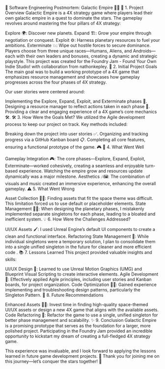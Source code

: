 🚀 Software Engineering Postmortem: Galactic Empire 🌌✨
🌠 1. Project Overview
Galactic Empire is a 4X strategy game where players lead their own galactic empire in a quest to dominate the stars. The gameplay revolves around mastering the four pillars of 4X strategy:

Explore 🌍: Discover new planets.
Expand 🏗️: Grow your empire through negotiation or conquest.
Exploit ⚙️: Harness planetary resources to fuel your ambitions.
Exterminate 💥: Wipe out hostile forces to secure dominance. Players choose from three unique races—Humans, Aliens, and Androids—each with their own leaders and bonuses, creating a dynamic and strategic playstyle. This project was created for the Foundry Jam - Found Your Own Indie Studio! with collaboration from nathonkepley.
🎯 2. Initial Project Goals
The main goal was to build a working prototype of a 4X game that emphasizes resource management and showcases how gameplay progresses across the four phases of 4X strategy.

Our user stories were centered around:

Implementing the Explore, Expand, Exploit, and Exterminate phases 🌌.
Designing a resource manager to reflect actions taken in each phase 💾.
Providing a clear and engaging experience of a 4X game’s core mechanics 🛠️.
🛠️ 3. How Were the Goals Met?
We utilized the Agile development process to keep our project on track. Key methods included:

Breaking down the project into user stories ✅.
Organizing and tracking progress via a GitHub Kanban board 📋.
Completing all core features, ensuring a functional prototype of the game. 🎮
🌟 4. What Went Well

Gameplay Integration 🎮: The core phases—Explore, Expand, Exploit, Exterminate—worked cohesively, creating a seamless and enjoyable turn-based experience. Watching the empire grow and resources update dynamically was a major milestone.
Aesthetics 🎶🖼️: The combination of visuals and music created an immersive experience, enhancing the overall gameplay.
⚠️ 5. What Went Wrong

Asset Collection 🎨🚧: Finding assets that fit the space theme was difficult. This limitation forced us to use default or placeholder elements.
State Management 🧩❌: When designing the planetary phases, I mistakenly implemented separate singletons for each phase, leading to a bloated and inefficient system.
💡 6. How Were the Challenges Addressed?

UI/UX Assets 🖌️: I used Unreal Engine’s default UI components to create a clean and functional interface.
Refactoring State Management 🔄: While individual singletons were a temporary solution, I plan to consolidate them into a single unified singleton in the future for cleaner and more efficient code .
📚 7. Lessons Learned
This project provided valuable insights and skills:

UI/UX Design 🎨: Learned to use Unreal Motion Graphics (UMG) and Blueprint Visual Scripting to create interactive elements.
Agile Development 🚀: Effectively applied Agile principles, including user stories and Kanban boards, for project organization.
Code Optimization 🧑‍💻: Gained experience implementing and troubleshooting design patterns, particularly the Singleton Pattern.
🔮 8. Future Recommendations

Enhanced Assets 🌌🎨: Invest time in finding high-quality space-themed UI/UX assets or design a new 4X game that aligns with the available assets.
Code Refactoring 🔧: Refactor the game to use a single, unified singleton for better phase management and scalability.
✨ 9. Conclusion
Galactic Empire is a promising prototype that serves as the foundation for a larger, more polished project. Participating in the Foundry Jam provided an incredible opportunity to kickstart my dream of creating a full-fledged 4X strategy game.

This experience was invaluable, and I look forward to applying the lessons learned in future game development projects. 🚀 Thank you for joining me on this journey—let’s conquer the stars together! 🌠
